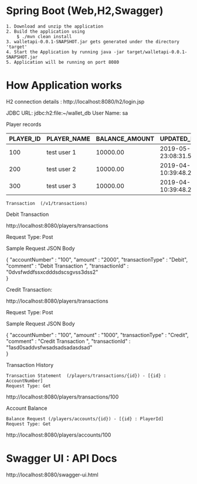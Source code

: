 # Spring Boot (Web,H2,Swagger)

    1. Download and unzip the application
    2. Build the application using 
        $ ./mvn clean install
    3. walletapi-0.0.1-SNAPSHOT.jar gets generated under the directory 'target'
    4. Start the Application by running java -jar target/walletapi-0.0.1-SNAPSHOT.jar
    5. Application will be running on port 8080 

# How Application works

H2 connection details : http://localhost:8080/h2/login.jsp

JDBC URL: jdbc:h2:file:~/wallet_db 
User Name: sa

Player records

| PLAYER_ID     | PLAYER_NAME   | BALANCE_AMOUNT| UPDATED_DATE             | UPDATE_BY |
| ------------- | ------------- | ------------- | -------------            |-----------|
| 100           | test user 1	| 10000.00      | 2019-05-06 23:08:31.583  |Admin      |
| 200           | test user 2	| 10000.00      | 2019-04-16 10:39:48.223  |Admin      |
| 300           | test user 3	| 10000.00      | 2019-04-16 10:39:48.223  |Admin      |


    Transaction  (/v1/transactions)

Debit Transaction

http://localhost:8080/players/transactions 

Request Type: Post

Sample Request JSON Body

{
 "accountNumber" : "100",
 "amount" : "2000",
 "transactionType" : "Debit",
 "comment" : "Debit Transaction ",
 "transactionId" : "0dvsfwddfssxcdddsdscsgvss3dss2"    
 }


Credit Transaction: 

http://localhost:8080/players/transactions 

Request Type: Post

Sample Request JSON Body

{
   "accountNumber" : "100",
    "amount" : "1000",
     "transactionType" : "Credit",
     "comment" : "Credit Transaction ",
     "transactionId" : "1asd0saddvsfwsadsadsadasdsad"     
 } 
 
 Transaction History
 
    Transaction Statement  (/players/transactions/{id}) - [{id} : AccountNumber]
    Request Type: Get

http://localhost:8080/players/transactions/100


Account Balance

    Balance Request (/players/accounts/{id}) - [{id} : PlayerId]
    Request Type: Get

http://localhost:8080/players/accounts/100



# Swagger UI : API Docs 

http://localhost:8080/swagger-ui.html
